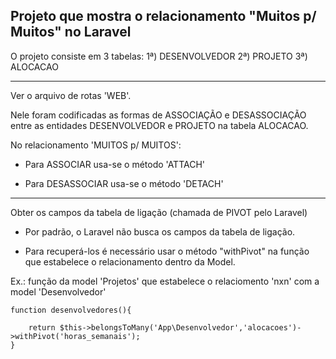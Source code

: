 ## Projeto que mostra o relacionamento "Muitos p/ Muitos" no Laravel

O projeto consiste em 3 tabelas:
    1ª) DESENVOLVEDOR
    2ª) PROJETO
    3ª) ALOCACAO
    
--------------------------------------------------------------------
Ver o arquivo de rotas 'WEB'.

Nele foram codificadas as formas de ASSOCIAÇÃO e DESASSOCIAÇÃO entre 
as entidades DESENVOLVEDOR e PROJETO na tabela ALOCACAO.

No relacionamento 'MUITOS p/ MUITOS':

* Para ASSOCIAR usa-se o método 'ATTACH'

* Para DESASSOCIAR usa-se o método 'DETACH'

--------------------------------------------------------------------

Obter os campos da tabela de ligação (chamada de PIVOT pelo Laravel)

* Por padrão, o Laravel não busca os campos da tabela de ligação.

* Para recuperá-los é necessário usar o método "withPivot" na função que estabelece
o relacionamento dentro da Model.

Ex.: função da model 'Projetos' que estabelece o relaciomento 'nxn' com a model 'Desenvolvedor'

    function desenvolvedores(){

        return $this->belongsToMany('App\Desenvolvedor','alocacoes')->withPivot('horas_semanais');  
    }


